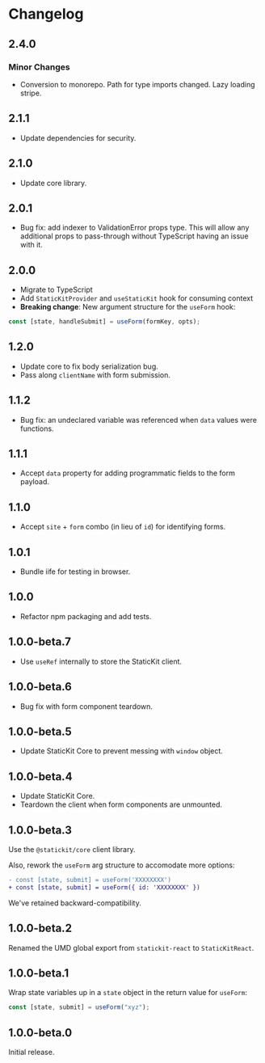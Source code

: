 # Changelog

## 2.4.0

### Minor Changes

- Conversion to monorepo. Path for type imports changed. Lazy loading stripe.

## 2.1.1

- Update dependencies for security.

## 2.1.0

- Update core library.

## 2.0.1

- Bug fix: add indexer to ValidationError props type. This will allow any additional props to pass-through without TypeScript having an issue with it.

## 2.0.0

- Migrate to TypeScript
- Add `StaticKitProvider` and `useStaticKit` hook for consuming context
- **Breaking change**: New argument structure for the `useForm` hook:

```js
const [state, handleSubmit] = useForm(formKey, opts);
```

## 1.2.0

- Update core to fix body serialization bug.
- Pass along `clientName` with form submission.

## 1.1.2

- Bug fix: an undeclared variable was referenced when `data` values were functions.

## 1.1.1

- Accept `data` property for adding programmatic fields to the form payload.

## 1.1.0

- Accept `site` + `form` combo (in lieu of `id`) for identifying forms.

## 1.0.1

- Bundle iife for testing in browser.

## 1.0.0

- Refactor npm packaging and add tests.

## 1.0.0-beta.7

- Use `useRef` internally to store the StaticKit client.

## 1.0.0-beta.6

- Bug fix with form component teardown.

## 1.0.0-beta.5

- Update StaticKit Core to prevent messing with `window` object.

## 1.0.0-beta.4

- Update StaticKit Core.
- Teardown the client when form components are unmounted.

## 1.0.0-beta.3

Use the `@statickit/core` client library.

Also, rework the `useForm` arg structure to accomodate more options:

```diff
- const [state, submit] = useForm('XXXXXXXX')
+ const [state, submit] = useForm({ id: 'XXXXXXXX' })
```

We've retained backward-compatibility.

## 1.0.0-beta.2

Renamed the UMD global export from `statickit-react` to `StaticKitReact`.

## 1.0.0-beta.1

Wrap state variables up in a `state` object in the return value for `useForm`:

```javascript
const [state, submit] = useForm("xyz");
```

## 1.0.0-beta.0

Initial release.
